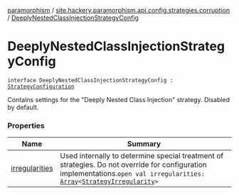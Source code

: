 [paramorphism](../../index.md) / [site.hackery.paramorphism.api.config.strategies.corruption](../index.md) / [DeeplyNestedClassInjectionStrategyConfig](./index.md)

# DeeplyNestedClassInjectionStrategyConfig

`interface DeeplyNestedClassInjectionStrategyConfig : `[`StrategyConfiguration`](../../site.hackery.paramorphism.api.config/-strategy-configuration/index.md)

Contains settings for the "Deeply Nested Class Injection" strategy.
Disabled by default.

### Properties

| Name | Summary |
|---|---|
| [irregularities](irregularities.md) | Used internally to determine special treatment of strategies. Do not override for configuration implementations.`open val irregularities: `[`Array`](https://kotlinlang.org/api/latest/jvm/stdlib/kotlin/-array/index.html)`<`[`StrategyIrregularity`](../../site.hackery.paramorphism.api.config/-strategy-irregularity.md)`>` |
